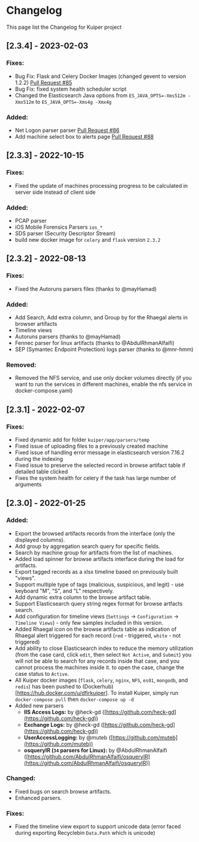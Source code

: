 # **Changelog**
This page list the Changelog for Kuiper project
## **[2.3.4] - 2023-02-03**
### **Fixes:**
- Bug Fix: Flask and Celery Docker Images (changed gevent to version 1.2.2) [Pull Request #85](https://github.com/DFIRKuiper/Kuiper/pull/85)
- Bug Fix: fixed system health scheduler script 
- Changed the Elasticsearch Java options from `ES_JAVA_OPTS=-Xms512m -Xmx512m` to `ES_JAVA_OPTS=-Xms4g -Xmx4g`
### **Added:**
- Net Logon parser parser [Pull Request #86](https://github.com/DFIRKuiper/Kuiper/pull/86)
- Add machine select box to alerts page [Pull Request #88](https://github.com/DFIRKuiper/Kuiper/pull/88)


## **[2.3.3] - 2022-10-15**
### **Fixes:**
- Fixed the update of machines processing progress to be calculated in server side instead of client side

### **Added:**
- PCAP parser
- iOS Mobile Forensics Parsers `ios_*`
- SDS parser (Security Descriptor Stream)
- build new docker image for `celery` and `flask` version `2.3.2`


## **[2.3.2] - 2022-08-13**
### **Fixes:**
- Fixed the Autoruns parsers files (thanks to @mayHamad)

### **Added:**
- Add Search, Add extra column, and Group by for the Rhaegal alerts in browser artifacts
- Timeline views
- Autoruns parsers (thanks to @mayHamad)
- Fennec parser for linux artifacts (thanks to @AbdulRhmanAlfaifi)
- SEP (Symantec Endpoint Protection) logs parser (thanks to @mnr-hmm)

### **Removed:**
- Removed the NFS service, and use only docker volumes directly (if you want to run the services in different machines, enable the nfs service in docker-compose.yaml)



## **[2.3.1] - 2022-02-07**
### **Fixes:**
- Fixed dynamic add for folder `kuiper/app/parsers/temp`
- Fixed issue of uploading files to a previously created machine
- Fixed issue of handling error message in elasticsearch version 7.16.2 during the indexing
- Fixed issue to preserve the selected record in browse artifact table if detailed table clicked
- Fixes the system health for celery if the task has large number of arguments



## **[2.3.0] - 2022-01-25**

### **Added:**
- Export the browsed artifacts records from the interface (only the displayed columns).
- Add group by aggregation search query for specific fields.
- Search by machine group for artifacts from the list of machines.
- Added load spinner for browse artifacts interface during the load for artifacts.
- Export tagged records as a xlsx timeline based on previously built "views".
- Support multiple type of tags (malicious, suspicious, and legit) - use keyboard "M", "S", and "L" respectively.
- Add dynamic extra column to the browse artifact table.
- Support Elasticsearch query string regex format for browse artfacts search.
- Add configuration for timeline views (`Settings` -> `Configuration` -> `Timeline Views`) - only few samples included in this version.
- Added Rhaegal icon on the browse artifacts table as indication of Rhaegal alert triggered for each record (`red` - triggered, `white` - not triggered)
- Add ability to close Elasticsearch index to reduce the memory utilization (from the case card, click `edit`, then select `Not Active`, and `Submit`)
    you will not be able to search for any records inside that case, and you cannot process the machines inside it.
    to open the case, change the case status to `Active`.
- All Kuiper docker images (`flask`, `celery`, `nginx`, `NFS`, `es01`, `mongodb`, and `redis`) has been pushed to (Dockerhub)[https://hub.docker.com/u/dfirkuiper]. To install Kuiper, simply run `docker-compose pull` then `docker-compose up -d`
- Added new parsers 
    - **IIS Access Logs:** by @heck-gd ([https://github.com/heck-gd](https://github.com/heck-gd))
    - **Exchange Logs:** by @heck-gd ([https://github.com/heck-gd](https://github.com/heck-gd))
    - **UserAccessLogging:** by @muteb ([https://github.com/muteb](https://github.com/muteb))
    - **osqueryIR (`34` parsers for Linux):** by @AbdulRhmanAlfaifi ([https://github.com/AbdulRhmanAlfaifi/osqueryIR](https://github.com/AbdulRhmanAlfaifi/osqueryIR))


### **Changed:**
- Fixed bugs on search browse artifacts.
- Enhanced parsers.

### **Fixes:**
- Fixed the timeline view export to support unicode data (error faced during exporting Recyclebin `Data.Path` which is unicode)
